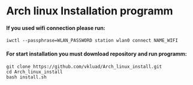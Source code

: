 # Arch linux Installation programm

#### If you used wifi connection please run:
```
iwctl --passphrase=WLAN_PASSWORD station wlan0 connect NAME_WIFI
```
#### For start installation you must download repository and run programm:
```
git clone https://github.com/vkluad/Arch_linux_install.git
cd Arch_linux_install
bash install.sh
```
